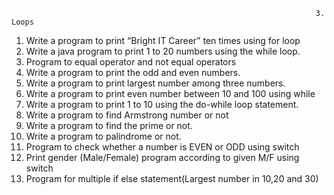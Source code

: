 
                                                                        3. Loops

  1. Write a program to print “Bright IT Career” ten times using for loop
  2. Write a java program to print 1 to 20 numbers using the while loop.
  3. Program to equal operator and not equal operators
  4. Write a program to print the odd and even numbers.
  5. Write a program to print largest number among three numbers.
  6. Write a program to print even number between 10 and 100 using while
  7. Write a program to print 1 to 10 using the do-while loop statement.
  8. Write a program to find Armstrong number or not
  9. Write a program to find the prime or not.
  10. Write a program to palindrome or not.
  11. Program to check whether a number is EVEN or ODD using switch
  12. Print gender (Male/Female) program according to given M/F using switch
  13. Program for multiple if else statement(Largest number in 10,20 and 30)
